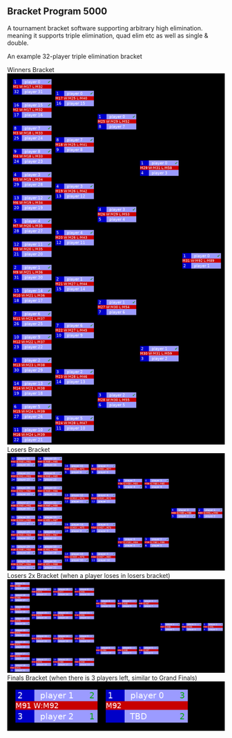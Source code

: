 ## Bracket Program 5000
A tournament bracket software supporting arbitrary high elimination.
meaning it supports triple elimination, quad elim etc as well as single & double.

An example 32-player triple elimination bracket

Winners Bracket
![Winners bracket](/docs/examples/winners.png?raw=true "Winners Bracket")
Losers Bracket
![Losers bracket](/docs/examples/losers.png?raw=true "Losers Bracket")
Losers 2x Bracket (when a player loses in losers bracket)
![Losers 2x bracket](/docs/examples/losers2x.png?raw=true "Losers 2x Bracket")
Finals Bracket (when there is 3 players left, similar to Grand Finals)
![Finals bracket](/docs/examples/finals.png?raw=true "Finals Bracket")
